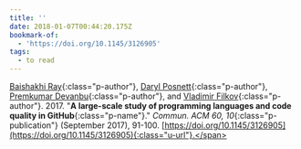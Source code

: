 ```yaml
---
title: ''
date: 2018-01-07T00:44:20.175Z
bookmark-of:
  - 'https://doi.org/10.1145/3126905'
tags:
  - to read
---
```

<span class="h-cite">[Baishakhi Ray](){:class="p-author"}, [Daryl Posnett](){:class="p-author"}, [Premkumar Devanbu](){:class="p-author"}, and [Vladimir Filkov](){:class="p-author"}. 2017. "__A large-scale study of programming languages and code quality in GitHub__{:class="p-name"}." _Commun. ACM 60, 10_{:class="p-publication"} (<time class="dt-published" date="2017">September 2017</time>), 91-100. [https://doi.org/10.1145/3126905](https://doi.org/10.1145/3126905){:class="u-url"}.</span>
